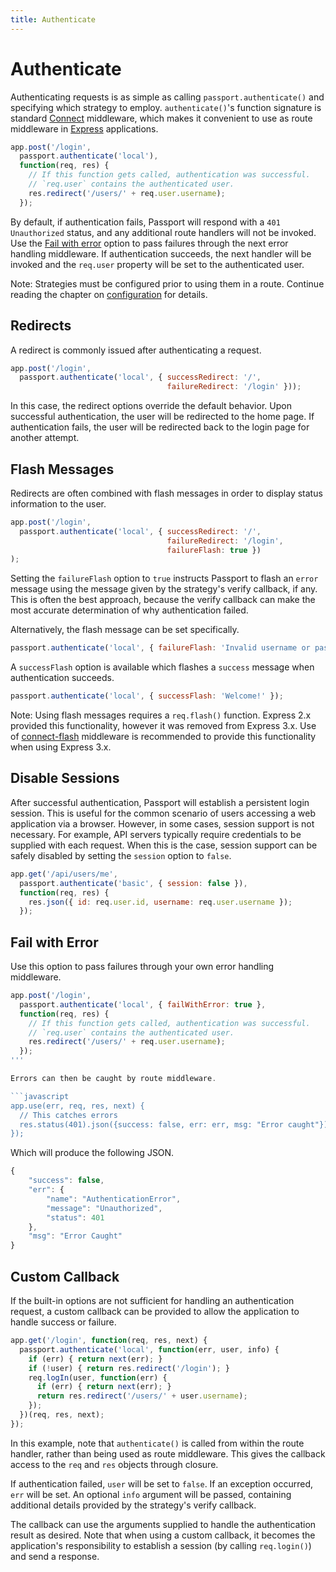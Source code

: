 ```yaml
---
title: Authenticate
---
```


# Authenticate

Authenticating requests is as simple as calling `passport.authenticate()` and
specifying which strategy to employ.  `authenticate()`'s function signature is
standard [Connect](http://www.senchalabs.org/connect/) middleware, which makes it
convenient to use as route middleware in [Express](http://expressjs.com/)
applications.

```javascript
app.post('/login',
  passport.authenticate('local'),
  function(req, res) {
    // If this function gets called, authentication was successful.
    // `req.user` contains the authenticated user.
    res.redirect('/users/' + req.user.username);
  });
```

By default, if authentication fails, Passport will respond with a
`401 Unauthorized` status, and any additional route handlers will not be
invoked.  Use the [Fail with error](#failWithError) option to pass failures 
through the next error handling middleware. If authentication succeeds, the 
next handler will be invoked and the `req.user` property will be set to the authenticated user.

Note: Strategies must be configured prior to using them in a route.  Continue
reading the chapter on [configuration](/guide/configure/) for details.

## Redirects

A redirect is commonly issued after authenticating a request.

```javascript
app.post('/login',
  passport.authenticate('local', { successRedirect: '/',
                                   failureRedirect: '/login' }));
```

In this case, the redirect options override the default behavior.  Upon
successful authentication, the user will be redirected to the home page.  If
authentication fails, the user will be redirected back to the login page for
another attempt.

## Flash Messages

Redirects are often combined with flash messages in order to display status
information to the user.

```javascript
app.post('/login',
  passport.authenticate('local', { successRedirect: '/',
                                   failureRedirect: '/login',
                                   failureFlash: true })
);
```

Setting the `failureFlash` option to `true` instructs Passport to flash an
`error` message using the message given by the strategy's verify callback, if
any.  This is often the best approach, because the verify callback can make the
most accurate determination of why authentication failed.

Alternatively, the flash message can be set specifically.

```javascript
passport.authenticate('local', { failureFlash: 'Invalid username or password.' });
```

A `successFlash` option is available which flashes a `success` message when
authentication succeeds.

```javascript
passport.authenticate('local', { successFlash: 'Welcome!' });
```

Note: Using flash messages requires a `req.flash()` function.  Express 2.x
provided this functionality, however it was removed from Express 3.x.  Use of
[connect-flash](https://github.com/jaredhanson/connect-flash) middleware is
recommended to provide this functionality when using Express 3.x.

## Disable Sessions

After successful authentication, Passport will establish a persistent login
session.  This is useful for the common scenario of users accessing a web
application via a browser.  However, in some cases, session support is not
necessary.  For example, API servers typically require credentials to be
supplied with each request.  When this is the case, session support can be
safely disabled by setting the `session` option to `false`.

```javascript
app.get('/api/users/me',
  passport.authenticate('basic', { session: false }),
  function(req, res) {
    res.json({ id: req.user.id, username: req.user.username });
  });
```

## Fail with Error

Use this option to pass failures through your own error handling middleware.

```javascript
app.post('/login',
  passport.authenticate('local', { failWithError: true },
  function(req, res) {
    // If this function gets called, authentication was successful.
    // `req.user` contains the authenticated user.
    res.redirect('/users/' + req.user.username);
  });
'''

Errors can then be caught by route middleware.

```javascript
app.use(err, req, res, next) {
  // This catches errors 
  res.status(401).json({success: false, err: err, msg: "Error caught"});
});
```

Which will produce the following JSON.

```javascript
{
    "success": false,
    "err": {
        "name": "AuthenticationError",
        "message": "Unauthorized",
        "status": 401
    },
    "msg": "Error Caught"
}
```

## Custom Callback

If the built-in options are not sufficient for handling an authentication
request, a custom callback can be provided to allow the application to handle
success or failure.

```javascript
app.get('/login', function(req, res, next) {
  passport.authenticate('local', function(err, user, info) {
    if (err) { return next(err); }
    if (!user) { return res.redirect('/login'); }
    req.logIn(user, function(err) {
      if (err) { return next(err); }
      return res.redirect('/users/' + user.username);
    });
  })(req, res, next);
});
```

In this example, note that `authenticate()` is called from within the route
handler, rather than being used as route middleware.  This gives the callback
access to the `req` and `res` objects through closure.

If authentication failed, `user` will be set to `false`.  If an exception
occurred, `err` will be set.  An optional `info` argument will be passed,
containing additional details provided by the strategy's verify callback.

The callback can use the arguments supplied to handle the authentication result
as desired.  Note that when using a custom callback, it becomes the
application's responsibility to establish a session (by calling `req.login()`)
and send a response.
